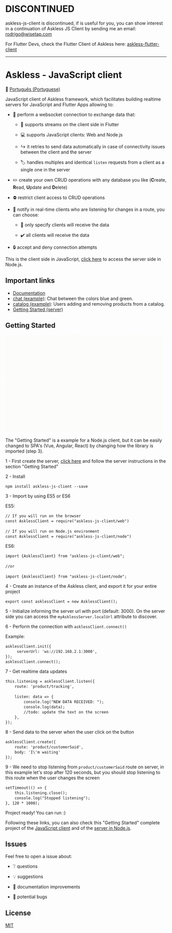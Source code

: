 # DISCONTINUED
askless-js-client is discontinued, 
if is useful for you, you can show interest in a continuation of Askless JS Client by sending me an email: rodrigo@wisetap.com

For Flutter Devs, check the Flutter Client of Askless here: [askless-flutter-client](https://github.com/RodrigoBertotti/askless-flutter-client)

---

# Askless - JavaScript client

:checkered_flag: [Português (Portuguese)](README_PORTUGUES.md)

JavaScript client of Askless framework, which facilitates building realtime servers for JavaScript and Flutter Apps
allowing to:

- :handshake: perform a websocket connection to exchange data that:

    - :vibration_mode: supports streams on the client side in Flutter

    - :computer: supports JavaScript clients: Web and Node.js

    - :arrow_right_hook: it retries to send data automatically in case of connectivity issues between the client and the server
 
    - :label: handles multiples and identical `listen` requests from a client as a single one in the server

- :pencil2: create your own CRUD operations with any database you like (**C**reate, **R**ead, **U**pdate and **D**elete)

- :no_entry: restrict client access to CRUD operations

- :mega: notify in real-time clients who are listening for changes in a route, you can choose:

    - :no_pedestrians: only specify clients will receive the data

    - :heavy_check_mark: all clients will receive the data
    
- :lock: accept and deny connection attempts

This is the client side in JavaScript, 
[click here](https://github.com/WiseTap/askless)
 to access the server side in Node.js.

## Important links
*  [Documentation](documentation/english_documentation.md)
*  [chat (example)](example/chat-js/index.js): Chat between the colors blue and green.
*  [catalog (example)](example/catalog-js/index.js): Users adding and removing products from a catalog.
*  [Getting Started (server)](https://github.com/WiseTap/askless)

## Getting Started

![Alt Text](example/tracking-web/tracking-web-client.gif)

The "Getting Started" is a example for a Node.js client, but it can
be easily changed to SPA's (Vue, Angular, React) by changing
how the library is imported (step 3).
 
1 - First create the server, [click here](https://github.com/WiseTap/askless) and 
follow the server instructions in the section "Getting Started"

2 - Install

    npm install askless-js-client --save

3 - Import by using ES5 or ES6

ES5:
 
    // If you will run on the browser
    const AsklessClient = require("askless-js-client/web") 
    
    // If you will run on Node.js environment
    const AsklessClient = require("askless-js-client/node") 

ES6:

    import {AsklessClient} from "askless-js-client/web";
    
    //or
    
    import {AsklessClient} from "askless-js-client/node";

4 - Create an instance of the Askless client, and export it 
for your entire project

    export const asklessClient = new AsklessClient();

5 - Initialize
informing the server url with port (default: 3000). 
On the server side you can access the `myAsklessServer.localUrl` attribute
to discover.

6 - Perform the connection with `asklessClient.connect()`
    
Example:

    asklessClient.init({
         serverUrl: 'ws://192.168.2.1:3000',
    });
    asklessClient.connect();  


7 - Get realtime data updates
 
    this.listening = asklessClient.listen({
        route: 'product/tracking',
        
        listen: data => {
            console.log("NEW DATA RECEIVED: ");
            console.log(data);
            //todo: update the text on the screen
        },
    });

8 - Send data to the server when the user click on the button
 
    asklessClient.create({
        route: 'product/customerSaid',
        body: 'I\'m waiting'
    });

9 - We need to stop listening from `product/customerSaid` route on
server, in this example let's stop after 120 seconds, but you should 
stop listening to this route when the user changes the screen

    setTimeout(() => {
        this.listening.close();
        console.log("Stopped listening");
    }, 120 * 1000);

Project ready! You can run :)

Following these links, you can also check this
"Getting Started" complete project of the
 [JavaScript client](example/tracking-ts/index.ts) and of the
 [server in Node.js](https://github.com/WiseTap/askless/blob/master/example/tracking-ts/index.ts).


## Issues

Feel free to open a issue about:

- :grey_question: questions

- :bulb: suggestions

- :page_facing_up: documentation improvements

- :ant: potential bugs


## License

[MIT](LICENSE)

